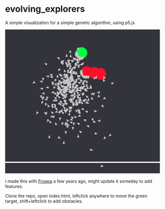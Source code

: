 # evolving_explorers
A simple visualization for a simple genetic algorithm, using p5.js

![screen](example.png)

I made this with [Fruspa](https://github.com/Fruspa) a few years ago, might update it someday to add features.

Clone the repo, open index.html, leftclick anywhere to move the green target, shift+leftclick to add obstacles.
